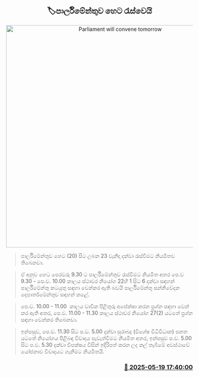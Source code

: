 <p align='center'><b><h2 align='center' title='Parliament will convene tomorrow'>🏷පාර්ලිමේන්තුව හෙට රැස්වෙයි</h2></b></p>
<p align='center'><img src='https://helakuru.sgp1.cdn.digitaloceanspaces.com/esana/images/lib/parliment-new-01[1].jpg' width='600' alt='Parliament will convene tomorrow'></p>

> පාර්ලිමේන්තුව හෙට (20) සිට ලබන 23 වැනිදා දක්වා රැස්වීමට නියමිතව තිබෙනවා.

> ඒ අනුව හෙට පෙරවරු 9.30 ට පාර්ලිමේන්තුව රැස්වීමට නියමිත අතර පෙ.ව 9.30 - පෙ.ව. 10.00 කාලය ස්ථාවර නියෝග 22හි 1 සිට 6 දක්වා සඳහන් පාර්ලිමේන්තු කටයුතු සඳහා වෙන්කර ඇති බවයි පාර්ලිමේන්තු සන්නිවේදන දෙපාර්තමේන්තුව සඳහන් කළේ.

> පෙ.ව. 10.00 - 11.00  කාලය වාචික පිළිතුරු අපේක්ෂා කරන ප්‍රශ්න සඳහා වෙන් කර ඇති අතර, පෙ.ව. 11.00 - 11.30 කාලය ස්ථාවර නියෝග 27(2) යටතේ ප්‍රශ්න සඳහා වෙන්කර තිබෙනවා.

> ඉන්පසුව, පෙ.ව. 11.30 සිට ප.ව. 5.00 දක්වා සුරාබදු (විශේෂ විධිවිධාන) පනත යටතේ නියෝගය පිළිබඳ විවාදය පැවැත්වීමට නියමිත අතර, ඉන්පසුව ප.ව. 5.00 සිට ප.ව. 5.30 දක්වා විපක්ෂය විසින් ඉදිරිපත් කරන ලද කල් තැබීමේ අවස්ථාවේ යෝජනාව විවාදයට ගැනීමට නියමිතයි.



<h3 align='right'><a href='https://www.helakuru.lk/esana/p/110234/'>📅 2025-05-19 17:40:00</a></h3>
